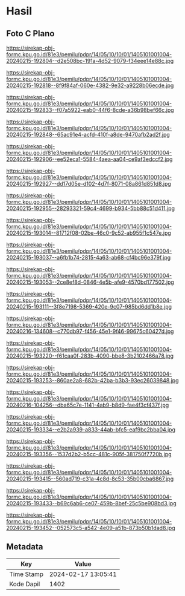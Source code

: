 # Hasil

## Foto C Plano

https://sirekap-obj-formc.kpu.go.id/81e3/pemilu/pdpr/14/05/10/10/01/1405101001004-20240215-192804--d2e508bc-191a-4d52-9079-f34eee14e88c.jpg

https://sirekap-obj-formc.kpu.go.id/81e3/pemilu/pdpr/14/05/10/10/01/1405101001004-20240215-192818--8f9f84af-060e-4382-9e32-a9228b06ecde.jpg

https://sirekap-obj-formc.kpu.go.id/81e3/pemilu/pdpr/14/05/10/10/01/1405101001004-20240215-192833--f07a5922-eab0-44f6-8cde-a36b98bef66c.jpg

https://sirekap-obj-formc.kpu.go.id/81e3/pemilu/pdpr/14/05/10/10/01/1405101001004-20240215-192848--65ac91e4-acfd-410f-a8de-9470afb2ad2f.jpg

https://sirekap-obj-formc.kpu.go.id/81e3/pemilu/pdpr/14/05/10/10/01/1405101001004-20240215-192906--ee52eca1-5584-4aea-aa04-ce9af3edccf2.jpg

https://sirekap-obj-formc.kpu.go.id/81e3/pemilu/pdpr/14/05/10/10/01/1405101001004-20240215-192927--dd17d05e-d102-4d7f-8071-08a861d851d8.jpg

https://sirekap-obj-formc.kpu.go.id/81e3/pemilu/pdpr/14/05/10/10/01/1405101001004-20240215-192955--28293321-59c4-4699-b934-5bb88c51d411.jpg

https://sirekap-obj-formc.kpu.go.id/81e3/pemilu/pdpr/14/05/10/10/01/1405101001004-20240215-193014--81712f08-02be-46c0-9c52-ab955f1c547e.jpg

https://sirekap-obj-formc.kpu.go.id/81e3/pemilu/pdpr/14/05/10/10/01/1405101001004-20240215-193037--a6fb1b74-2815-4a63-ab68-cf4bc96e379f.jpg

https://sirekap-obj-formc.kpu.go.id/81e3/pemilu/pdpr/14/05/10/10/01/1405101001004-20240215-193053--2ce8ef8d-0846-4e5b-afe9-4570bd177502.jpg

https://sirekap-obj-formc.kpu.go.id/81e3/pemilu/pdpr/14/05/10/10/01/1405101001004-20240215-193111--3f8e7198-5369-420e-9c07-985bd6dd1b8e.jpg

https://sirekap-obj-formc.kpu.go.id/81e3/pemilu/pdpr/14/05/10/10/01/1405101001004-20240216-134608--c770db97-f456-45e1-9f46-99675c60427d.jpg

https://sirekap-obj-formc.kpu.go.id/81e3/pemilu/pdpr/14/05/10/10/01/1405101001004-20240215-193220--f61caa0f-283b-4090-bbe8-3b2102466a78.jpg

https://sirekap-obj-formc.kpu.go.id/81e3/pemilu/pdpr/14/05/10/10/01/1405101001004-20240215-193253--860ae2a8-682b-42ba-b3b3-93ec26039848.jpg

https://sirekap-obj-formc.kpu.go.id/81e3/pemilu/pdpr/14/05/10/10/01/1405101001004-20240216-104256--dba65c7e-1141-4ab9-b8d9-fae4f3cf437f.jpg

https://sirekap-obj-formc.kpu.go.id/81e3/pemilu/pdpr/14/05/10/10/01/1405101001004-20240215-193334--e2b2a939-a833-44ab-bfc5-eaf9bc2bba04.jpg

https://sirekap-obj-formc.kpu.go.id/81e3/pemilu/pdpr/14/05/10/10/01/1405101001004-20240215-193356--1537d2b2-b5cc-481c-905f-381750f7720b.jpg

https://sirekap-obj-formc.kpu.go.id/81e3/pemilu/pdpr/14/05/10/10/01/1405101001004-20240215-193415--560ad719-c31a-4c8d-8c53-35b00cba6867.jpg

https://sirekap-obj-formc.kpu.go.id/81e3/pemilu/pdpr/14/05/10/10/01/1405101001004-20240215-193433--b69c6ab6-ce07-459b-8bef-25c5be908bd3.jpg

https://sirekap-obj-formc.kpu.go.id/81e3/pemilu/pdpr/14/05/10/10/01/1405101001004-20240215-193452--052573c5-a542-4e09-a51b-873b50b1dad8.jpg


## Metadata

| Key        | Value               |
| ---------- | ------------------- |
| Time Stamp | 2024-02-17 13:05:41 |
| Kode Dapil | 1402                |




